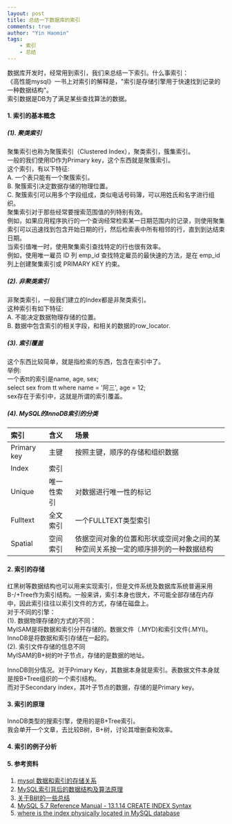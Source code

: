 ```yaml
---
layout: post
title: 总结一下数据库的索引
comments: true
author: "Yin Haomin"
tags:
    - 索引
    - 总结
---
```


数据库开发时，经常用到索引，我们来总结一下索引。什么事索引：<br>
《高性能mysql》一书上对索引的解释是，"索引是存储引擎用于快速找到记录的一种数据结构"。<br>
索引数据是DB为了满足某些查找算法的数据。

#### 1. 索引的基本概念<br>
##### (1). 聚类索引<br>
聚集索引也称为聚簇索引（Clustered Index），聚类索引，簇集索引。<br>
一般的我们使用ID作为Primary key，这个东西就是聚簇索引。<br>
这个索引，有以下特征:<br>
A. 一个表只能有一个聚簇索引。<br>
B. 聚簇索引决定数据存储的物理位置。<br>
C. 聚簇索引可以用多个字段组成，类似电话号码簿，可以用姓氏和名字进行组织。<br>
聚集索引对于那些经常要搜索范围值的列特别有效。<br>
例如，如果应用程序执行的一个查询经常检索某一日期范围内的记录，则使用聚集索引可以迅速找到包含开始日期的行，然后检索表中所有相邻的行，直到到达结束日期。<br>
当索引值唯一时，使用聚集索引查找特定的行也很有效率。<br>
例如，使用唯一雇员 ID 列 emp_id 查找特定雇员的最快速的方法，是在 emp_id 列上创建聚集索引或 PRIMARY KEY 约束。<br>

##### (2). 非聚类索引<br>
非聚类索引，一般我们建立的Index都是非聚类索引。<br>
这种索引有如下特征:<br>
A. 不能决定数据物理存储的位置。<br>
B. 数据中包含索引的相关字段，和相关的数据的row_locator.<br>

##### (3). 索引覆盖<br>
这个东西比较简单，就是指检索的东西，包含在索引中了。<br>
举例:<br>
一个表tt的索引是name, age, sex;<br>
select sex from tt where name = '阿三', age = 12;<br>
sex存在于索引中，这就是所谓的索引覆盖。<br>

##### (4). MySQL的InnoDB索引的分类<br>
|索引|含义|场景|
|:-------|:-------|:-------|
|Primary key|主键|按照主键，顺序的存储和组织数据|
|Index|索引||
|Unique|唯一性索引|对数据进行唯一性的标记|
|Fulltext|全文索引|一个FULLTEXT类型索引|
|Spatial|空间索引|依据空间对象的位置和形状或空间对象之间的某种空间关系按一定的顺序排列的一种数据结构|

#### 2. 索引的存储<br>
红黑树等数据结构也可以用来实现索引，但是文件系统及数据库系统普遍采用B-/+Tree作为索引结构。一般来讲，索引本身也很大，不可能全部存储在内存中，因此索引往往以索引文件的方式，存储在磁盘上。<br>
对于不同的引擎：<br>
(1). 数据物理存储的方式的不同：<br>
MyISAM是将数据和索引分开存储的。数据文件（.MYD)和索引文件(.MYI)。<br>
InnoDB是将数据和索引存储在一起的。<br>
(2). 索引文件存储的信息不同<br>
MyISAM的B+树的叶子节点，存储的是数据的地址。<br>

InnoDB则分情况。对于Primary Key，其数据本身就是索引。表数据文件本身就是按B+Tree组织的一个索引结构。<br>
而对于Secondary index，其叶子节点的数据，存储的是Primary key。<br>

#### 3. 索引的原理<br>
InnoDB类型的搜索引擎，使用的是B+Tree索引。<br>
我会单开一个文章，去比较B树，B+树，讨论其增删查和效率。<br>

#### 4. 索引的例子分析<br>


#### 5. 参考资料<br>
1. [mysql 数据和索引的存储关系](http://blog.csdn.net/tangkund3218/article/details/46945311)
2. [MySQL索引背后的数据结构及算法原理](https://www.cnblogs.com/tgycoder/p/5410057.html)
3. [关于B树的一些总结](https://www.cnblogs.com/tgycoder/p/5077017.html)
4. [MySQL 5.7 Reference Manual - 13.1.14 CREATE INDEX Syntax](https://dev.mysql.com/doc/refman/5.7/en/create-index.html)
5. [where is the index physically located in MySQL database](https://dba.stackexchange.com/questions/62900/where-is-the-index-physically-located-in-mysql-database)
